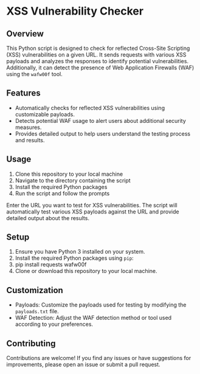# XSS Vulnerability Checker

## Overview

This Python script is designed to check for reflected Cross-Site Scripting (XSS) vulnerabilities on a given URL. It sends requests with various XSS payloads and analyzes the responses to identify potential vulnerabilities. Additionally, it can detect the presence of Web Application Firewalls (WAF) using the `wafw00f` tool.

## Features

- Automatically checks for reflected XSS vulnerabilities using customizable payloads.
- Detects potential WAF usage to alert users about additional security measures.
- Provides detailed output to help users understand the testing process and results.

## Usage

1. Clone this repository to your local machine
2. Navigate to the directory containing the script
3. Install the required Python packages
4. Run the script and follow the prompts

Enter the URL you want to test for XSS vulnerabilities.
The script will automatically test various XSS payloads against the URL and provide detailed output about the results.

## Setup

1. Ensure you have Python 3 installed on your system.
2. Install the required Python packages using `pip`:
3. pip install requests wafw00f
4. Clone or download this repository to your local machine.

## Customization

- Payloads: Customize the payloads used for testing by modifying the `payloads.txt` file.
- WAF Detection: Adjust the WAF detection method or tool used according to your preferences.

## Contributing

Contributions are welcome! If you find any issues or have suggestions for improvements, please open an issue or submit a pull request.










